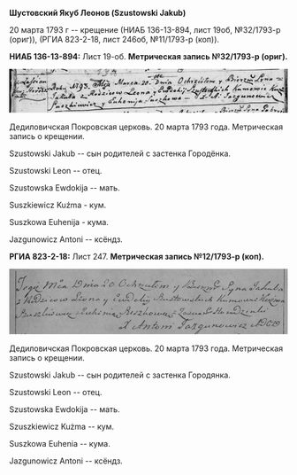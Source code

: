 **Шустовский Якуб Леонов (Szustowski Jakub)**

20 марта 1793 г -- крещение (НИАБ 136-13-894, лист 19об, №32/1793-р
(ориг)), (РГИА 823-2-18, лист 246об, №11/1793-р (коп)).

**НИАБ 136-13-894:** Лист 19-об. **Метрическая запись №32/1793-р
(ориг).**

![](./media/061171e1dea1e0e7900bda4264b4f59ea6d17b48.png)

Дедиловичская Покровская церковь. 20 марта 1793 года. Метрическая запись
о крещении.

Szustowski Jakub -- сын родителей с застенка Городёнка.

Szustowski Leon -- отец.

Szustowska Ewdokija -- мать.

Suszkiewicz Kuźma - кум.

Suszkowa Euhenija - кума.

Jazgunowicz Antoni -- ксёндз.

**РГИА 823-2-18:** Лист 247. **Метрическая запись №12/1793-р (коп).**

![](./media/06146c57b86cdcb3f4ee8d8da8e2849cfde9d8b1.png)

Дедиловичская Покровская церковь. 20 марта 1793 года. Метрическая запись
о крещении.

Szustowski Jakub -- сын родителей с застенка Городянка.

Szustowski Leon -- отец.

Szustowska Ewdokija -- мать.

Szuszkiewicz Kużma -- кум.

Suszkowa Euhenia -- кума.

Jazgunowicz Antoni -- ксёндз.
